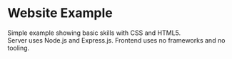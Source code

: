 # Website Example

Simple example showing basic skills with CSS and HTML5.  
Server uses Node.js and Express.js.
Frontend uses no frameworks and no tooling.
